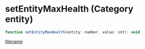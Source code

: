 # setEntityMaxHealth (Category entity)

```js
function setEntityMaxHealth(entity: number, value: int): void
```

[filename](setEntityMaxHealth_m.md ':include')